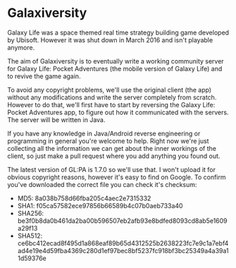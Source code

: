 # Galaxiversity

Galaxy Life was a space themed real time strategy building game developed by Ubisoft. However it was shut down in March 2016 and isn't playable anymore.

The aim of Galaxiversity is to eventually write a working community server for Galaxy Life: Pocket Adventures (the mobile version of Galaxy Life) and to revive the game again.

To avoid any copyright problems, we'll use the original client (the app) without any modifications and write the server completely from scratch. However to do that, we'll first have to start by reversing the Galaxy Life: Pocket Adventures app, to figure out how it communicated with the servers. The server will be written in Java.

If you have any knowledge in Java/Android reverse engineering or programming in general you're welcome to help. Right now we're just collecting all the information we can get about the inner workings of the client, so just make a pull request where you add anything you found out.

The latest version of GL:PA is 1.7.0 so we'll use that. I won't upload it for obvious copyright reasons, however it's easy to find on Google. To confirm you've downloaded the correct file you can check it's checksum:
* MD5: 8a038b758d66fba205c4aec2e7315332
* SHA1: f05ca57582ece97856b66589b4c07b0aeb733a40
* SHA256: be3f0b8da0b461da2ba00b596507eb2afb93e8bdfed8093cd8ab5e1609a29f13
* SHA512: ce6bc412ecad8f495d1a868eaf89b65d4312525b2638223fc7e9c1a7ebf4ad4e19e4d59fba4369c280d1ef97bec8bf5237fc918bf3bc25349a4a39a11d59376e
